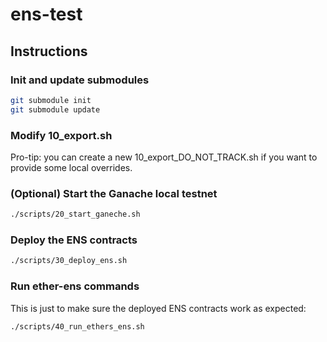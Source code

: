# ens-test

## Instructions

### Init and update submodules

``` bash
git submodule init
git submodule update
```

### Modify 10_export.sh

Pro-tip: you can create a new 10_export_DO_NOT_TRACK.sh if you want to
provide some local overrides.

### (Optional) Start the Ganache local testnet

``` bash
./scripts/20_start_ganeche.sh
```

### Deploy the ENS contracts

``` bash
./scripts/30_deploy_ens.sh
```

### Run ether-ens commands

This is just to make sure the deployed ENS contracts work as expected:

``` bash
./scripts/40_run_ethers_ens.sh
```
